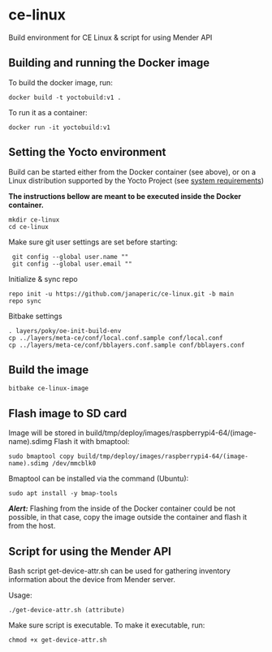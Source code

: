 # ce-linux
Build environment for CE Linux & script for using Mender API

## Building and running the Docker image 
To build the docker image, run:
```
docker build -t yoctobuild:v1 .
```
To run it as a container:
```
docker run -it yoctobuild:v1
```

## Setting the Yocto environment
Build can be started either from the Docker container (see above), or on a Linux distribution supported by the Yocto Project (see [system requirements](https://docs.yoctoproject.org/ref-manual/system-requirements.html))

**The instructions bellow are meant to be executed inside the Docker container.**
```
mkdir ce-linux
cd ce-linux
```
Make sure git user settings are set before starting: 
```
 git config --global user.name ""
 git config --global user.email ""
```
Initialize & sync repo
```
repo init -u https://github.com/janaperic/ce-linux.git -b main
repo sync
```
Bitbake settings
```
. layers/poky/oe-init-build-env
cp ../layers/meta-ce/conf/local.conf.sample conf/local.conf
cp ../layers/meta-ce/conf/bblayers.conf.sample conf/bblayers.conf
```

## Build the image
```
bitbake ce-linux-image
```
## Flash image to SD card
Image will be stored in build/tmp/deploy/images/raspberrypi4-64/(image-name).sdimg
Flash it with bmaptool:
```
sudo bmaptool copy build/tmp/deploy/images/raspberrypi4-64/(image-name).sdimg /dev/mmcblk0
```
Bmaptool can be installed via the command (Ubuntu):
```
sudo apt install -y bmap-tools
```

***Alert:*** Flashing from the inside of the Docker container could be not possible, in that case, copy the image outside the container and flash it from the host. 

## Script for using the Mender API 
Bash script get-device-attr.sh can be used for gathering inventory information about the device from Mender server. 

Usage: 
```
./get-device-attr.sh (attribute)
```

Make sure script is executable. To make it executable, run: 
```
chmod +x get-device-attr.sh
```

